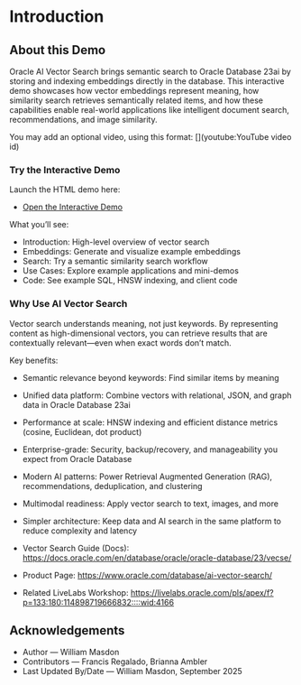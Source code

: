 # Introduction

## About this Demo

Oracle AI Vector Search brings semantic search to Oracle Database 23ai by storing and indexing embeddings directly in the database. This interactive demo showcases how vector embeddings represent meaning, how similarity search retrieves semantically related items, and how these capabilities enable real-world applications like intelligent document search, recommendations, and image similarity.


You may add an optional video, using this format: [](youtube:YouTube video id)

[](youtube:REPLACE_WITH_VIDEO_ID)


### Try the Interactive Demo

Launch the HTML demo here:
- <a href="./vector-demo.html" target="_blank">Open the Interactive Demo</a>


What you’ll see:
- Introduction: High-level overview of vector search
- Embeddings: Generate and visualize example embeddings
- Search: Try a semantic similarity search workflow
- Use Cases: Explore example applications and mini-demos
- Code: See example SQL, HNSW indexing, and client code

### Why Use AI Vector Search

Vector search understands meaning, not just keywords. By representing content as high-dimensional vectors, you can retrieve results that are contextually relevant—even when exact words don’t match.

Key benefits:
- Semantic relevance beyond keywords: Find similar items by meaning
- Unified data platform: Combine vectors with relational, JSON, and graph data in Oracle Database 23ai
- Performance at scale: HNSW indexing and efficient distance metrics (cosine, Euclidean, dot product)
- Enterprise-grade: Security, backup/recovery, and manageability you expect from Oracle Database
- Modern AI patterns: Power Retrieval Augmented Generation (RAG), recommendations, deduplication, and clustering
- Multimodal readiness: Apply vector search to text, images, and more
- Simpler architecture: Keep data and AI search in the same platform to reduce complexity and latency



- Vector Search Guide (Docs): https://docs.oracle.com/en/database/oracle/oracle-database/23/vecse/
- Product Page: https://www.oracle.com/database/ai-vector-search/
- Related LiveLabs Workshop: https://livelabs.oracle.com/pls/apex/f?p=133:180:114898719666832::::wid:4166

## Acknowledgements
- Author — William Masdon 
- Contributors — Francis Regalado, Brianna Ambler
- Last Updated By/Date — William Masdon, September 2025
